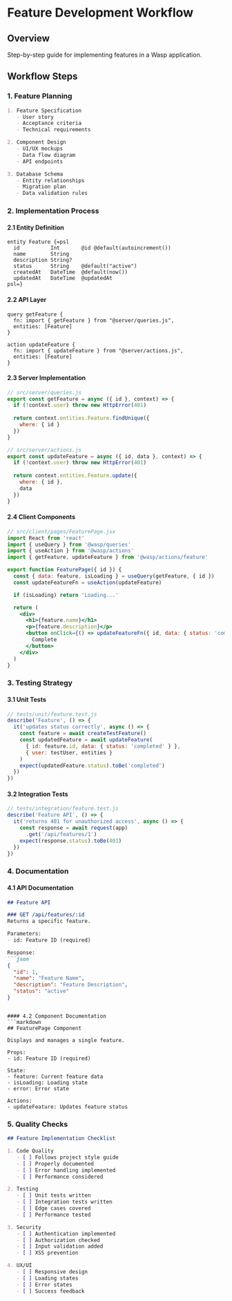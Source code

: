 # Feature Development Workflow

## Overview
Step-by-step guide for implementing features in a Wasp application.

## Workflow Steps

### 1. Feature Planning
```markdown
1. Feature Specification
   - User story
   - Acceptance criteria
   - Technical requirements

2. Component Design
   - UI/UX mockups
   - Data flow diagram
   - API endpoints

3. Database Schema
   - Entity relationships
   - Migration plan
   - Data validation rules
```

### 2. Implementation Process

#### 2.1 Entity Definition
```wasp
entity Feature {=psl
  id          Int       @id @default(autoincrement())
  name        String
  description String?
  status      String    @default("active")
  createdAt   DateTime  @default(now())
  updatedAt   DateTime  @updatedAt
psl=}
```

#### 2.2 API Layer
```wasp
query getFeature {
  fn: import { getFeature } from "@server/queries.js",
  entities: [Feature]
}

action updateFeature {
  fn: import { updateFeature } from "@server/actions.js",
  entities: [Feature]
}
```

#### 2.3 Server Implementation
```javascript
// src/server/queries.js
export const getFeature = async ({ id }, context) => {
  if (!context.user) throw new HttpError(401)
  
  return context.entities.Feature.findUnique({
    where: { id }
  })
}

// src/server/actions.js
export const updateFeature = async ({ id, data }, context) => {
  if (!context.user) throw new HttpError(401)
  
  return context.entities.Feature.update({
    where: { id },
    data
  })
}
```

#### 2.4 Client Components
```jsx
// src/client/pages/FeaturePage.jsx
import React from 'react'
import { useQuery } from '@wasp/queries'
import { useAction } from '@wasp/actions'
import { getFeature, updateFeature } from '@wasp/actions/feature'

export function FeaturePage({ id }) {
  const { data: feature, isLoading } = useQuery(getFeature, { id })
  const updateFeatureFn = useAction(updateFeature)

  if (isLoading) return 'Loading...'

  return (
    <div>
      <h1>{feature.name}</h1>
      <p>{feature.description}</p>
      <button onClick={() => updateFeatureFn({ id, data: { status: 'completed' } })}>
        Complete
      </button>
    </div>
  )
}
```

### 3. Testing Strategy

#### 3.1 Unit Tests
```javascript
// tests/unit/feature.test.js
describe('Feature', () => {
  it('updates status correctly', async () => {
    const feature = await createTestFeature()
    const updatedFeature = await updateFeature(
      { id: feature.id, data: { status: 'completed' } },
      { user: testUser, entities }
    )
    expect(updatedFeature.status).toBe('completed')
  })
})
```

#### 3.2 Integration Tests
```javascript
// tests/integration/feature.test.js
describe('Feature API', () => {
  it('returns 401 for unauthorized access', async () => {
    const response = await request(app)
      .get('/api/features/1')
    expect(response.status).toBe(401)
  })
})
```

### 4. Documentation

#### 4.1 API Documentation
```markdown
## Feature API

### GET /api/features/:id
Returns a specific feature.

Parameters:
- id: Feature ID (required)

Response:
```json
{
  "id": 1,
  "name": "Feature Name",
  "description": "Feature Description",
  "status": "active"
}
```
```

#### 4.2 Component Documentation
```markdown
## FeaturePage Component

Displays and manages a single feature.

Props:
- id: Feature ID (required)

State:
- feature: Current feature data
- isLoading: Loading state
- error: Error state

Actions:
- updateFeature: Updates feature status
```

### 5. Quality Checks

```markdown
## Feature Implementation Checklist

1. Code Quality
   - [ ] Follows project style guide
   - [ ] Properly documented
   - [ ] Error handling implemented
   - [ ] Performance considered

2. Testing
   - [ ] Unit tests written
   - [ ] Integration tests written
   - [ ] Edge cases covered
   - [ ] Performance tested

3. Security
   - [ ] Authentication implemented
   - [ ] Authorization checked
   - [ ] Input validation added
   - [ ] XSS prevention

4. UX/UI
   - [ ] Responsive design
   - [ ] Loading states
   - [ ] Error states
   - [ ] Success feedback
```
